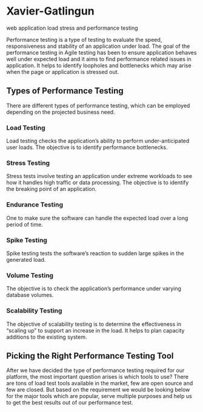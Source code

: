 # Xavier-Gatlingun
web application load stress and performance testing

Performance testing is a type of testing to evaluate the speed, responsiveness and stability of an application under load. The goal of the performance testing in Agile testing has been to ensure application behaves well under expected load and it aims to find performance related issues in application. It helps to identify loopholes and bottlenecks which may arise when the page or application is stressed out.

## Types of Performance Testing
There are different types of performance testing, which can be employed depending on the projected business need.

### Load Testing
Load testing checks the application’s ability to perform under-anticipated user loads. The objective is to identify performance bottlenecks.

### Stress Testing
Stress tests involve testing an application under extreme workloads to see how it handles high traffic or data processing. The objective is to identify the breaking point of an application.

### Endurance Testing
One to make sure the software can handle the expected load over a long period of time.

### Spike Testing
Spike testing tests the software’s reaction to sudden large spikes in the generated load.

### Volume Testing
The objective is to check the application’s performance under varying database volumes.

### Scalability Testing
The objective of scalability testing is to determine the effectiveness in “scaling up” to support an increase in the load. It helps to plan capacity additions to the existing system.

## Picking the Right Performance Testing Tool
After we have decided the type of performance testing required for our platform, the most important question arises is which tools to use? There are tons of load test tools available in the market, few are open source and few are closed. But based on the requirement we would be looking below for the major tools which are popular, serve multiple purposes and help us to get the best results out of our performance test.
